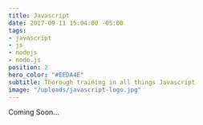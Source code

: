```yaml
---
title: Javascript
date: 2017-09-11 15:04:00 -05:00
tags:
- javascript
- js
- nodejs
- node.js
position: 2
hero_color: "#EEDA4E"
subtitle: Thorough training in all things Javascript
image: "/uploads/javascript-logo.jpg"
---
```


Coming Soon...